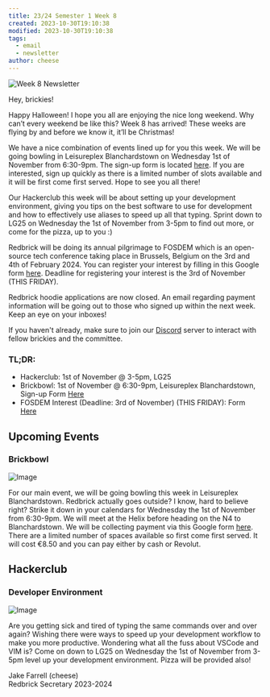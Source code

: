 ```yaml
---
title: 23/24 Semester 1 Week 8 
created: 2023-10-30T19:10:38
modified: 2023-10-30T19:10:38
tags:
  - email
  - newsletter
author: cheese
---
```


![Week 8 Newsletter](https://cdn.discordapp.com/attachments/523562314344038411/1167948637121298533/bowling-bowling-ball.gif?ex=654ffbee&is=653d86ee&hm=1c1726e9bbf0774f2721a6f07efc0f4b16d50e017712e0ed80350c8d3e601c69&)


Hey, brickies!

Happy Halloween! I hope you all are enjoying the nice long weekend. Why can’t every weekend be like this? Week 8 has arrived! These weeks are flying by and before we know it, it’ll be Christmas!

We have a nice combination of events lined up for you this week. We will be going bowling in Leisureplex Blanchardstown on Wednesday 1st of November from 6:30-9pm. The sign-up form is located [here](https://forms.gle/dAWX8Wy9LEZczWh29). If you are interested, sign up quickly as there is a limited number of slots available and it will be first come first served. Hope to see you all there!

Our Hackerclub this week will be about setting up your development environment, giving you tips on the best software to use for development and how to effectively use aliases to speed up all that typing. Sprint down to LG25 on Wednesday the 1st of November from 3-5pm to find out more, or come for the pizza, up to you :)

Redbrick will be doing its annual pilgrimage to FOSDEM which is an open-source tech conference taking place in Brussels, Belgium on the 3rd and 4th of February 2024. You can register your interest by filling in this Google form [here](https://forms.gle/2ExGn2XwsjRcgKLm9). Deadline for registering your interest is the 3rd of November (THIS FRIDAY).

Redbrick hoodie applications are now closed. An email regarding payment information will be going out to those who signed up within the next week. Keep an eye on your inboxes!

If you haven't already, make sure to join our [Discord](https://discord.gg/2rCnJftcxn) server to interact with fellow brickies and the committee.

### TL;DR:

- Hackerclub: 1st of November @ 3-5pm, LG25
- Brickbowl: 1st of November @ 6:30-9pm, Leisureplex Blanchardstown, Sign-up Form [Here](https://forms.gle/dAWX8Wy9LEZczWh29)
- FOSDEM Interest (Deadline: 3rd of November) (THIS FRIDAY): Form [Here](https://forms.gle/2ExGn2XwsjRcgKLm9)


## Upcoming Events


### Brickbowl

![Image](https://cdn.discordapp.com/attachments/897234572608159774/1166501611913347132/Minimalist_Black_White_Bowling_Indoor_Game_Logo.gif?ex=654ab848&is=65384348&hm=b06a417eba8db8098b8b363eeef21cda2250cac5ee20b403cd75825d263c9a04&)


For our main event, we will be going bowling this week in Leisureplex Blanchardstown. Redbrick actually goes outside? I know, hard to believe right? Strike it down in your calendars for Wednesday the 1st of November from 6:30-9pm. We will meet at the Helix before heading on the N4 to Blanchardstown. We will be collecting payment via this Google form [here](https://forms.gle/dAWX8Wy9LEZczWh29). There are a limited number of spaces available so first come first served. It will cost €8.50 and you can pay either by cash or Revolut.




## Hackerclub





### Developer Environment

![Image](https://cdn.discordapp.com/attachments/897234572608159774/1168292098517250199/authentic_leather.gif?ex=65513bce&is=653ec6ce&hm=eb30f25c456a98dfcbc68120e150239188e36cdeeeb5138d43f68c858039c039&)


Are you getting sick and tired of typing the same commands over and over again? Wishing there were ways to speed up your development workflow to make you more productive. Wondering what all the fuss about VSCode and VIM is? Come on down to LG25 on Wednesday the 1st of November from 3-5pm level up your development environment. Pizza will be provided also!





Jake Farrell (cheese)\
Redbrick Secretary 2023-2024

